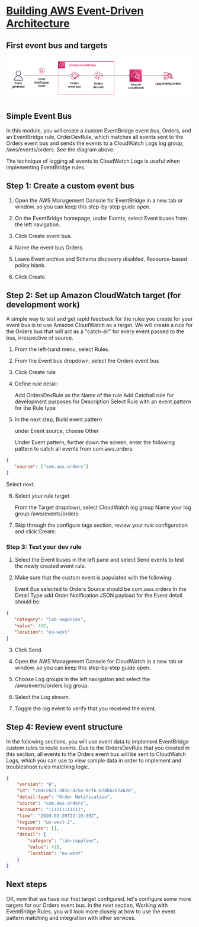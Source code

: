 # [Building AWS Event-Driven Architecture](https://catalog.us-east-1.prod.workshops.aws/workshops/63320e83-6abc-493d-83d8-f822584fb3cb/en-US/eventbridge/simple-bus)


## First event bus and targets
![First event bus and targets](./images/eb_arch_simple_bus.png)

## Simple Event Bus

In this module, you will create a custom EventBridge event bus, Orders, and an EventBridge rule, OrderDevRule, which matches all events sent to the Orders event bus and sends the events to a CloudWatch Logs log group, /aws/events/orders. See the diagram above:

The technique of logging all events to CloudWatch Logs is useful when implementing EventBridge rules.

## Step 1: Create a custom event bus

1. Open the AWS Management Console for EventBridge  in a new tab or window, so you can keep this step-by-step guide open.

2. On the EventBridge homepage, under Events, select Event buses from the left navigation.

3. Click Create event bus.

4. Name the event bus Orders.

5. Leave Event archive and Schema discovery disabled, Resource-based policy blank.

6. Click Create.


## Step 2: Set up Amazon CloudWatch target (for development work)
A simple way to test and get rapid feedback for the rules you create for your event bus is to use Amazon CloudWatch as a target. We will create a rule for the Orders bus that will act as a "catch-all" for every event passed to the bus, irrespective of source.

1. From the left-hand menu, select Rules.

2. From the Event bus dropdown, select the Orders event bus

3. Click Create rule

4. Define rule detail:

   Add OrdersDevRule as the Name of the rule
   Add Catchall rule for development purposes for Description
   Select Rule with an event pattern for the Rule type


5. In the next step, Build event pattern

   under Event source, choose Other


   Under Event pattern, further down the screen, enter the following pattern to catch all events from com.aws.orders:
```json
{
   "source": ["com.aws.orders"]
}
```

   Select next.

6. Select your rule target

   From the Target dropdown, select CloudWatch log group
   Name your log group /aws/events/orders


7. Skip through the configure tags section, review your rule configuration and click Create.

### Step 3: Test your dev rule

1. Select the Event buses in the left pane and select Send events to test the newly created event rule.
2. Make sure that the custom event is populated with the following:
   
   Event Bus selected to Orders
   Source should be com.aws.orders
   In the Detail Type add Order Notification
   JSON payload for the Event detail should be:
```json
{
   "category": "lab-supplies",
   "value": 415,
   "location": "eu-west"
}
```

3. Click Send.

4. Open the AWS Management Console for CloudWatch  in a new tab or window, so you can keep this step-by-step guide open.

5. Choose Log groups in the left navigation and select the /aws/events/orders log group.

6. Select the Log stream.

7. Toggle the log event to verify that you received the event.

## Step 4: Review event structure

In the following sections, you will use event data to implement EventBridge custom rules to route events. Due to the OrdersDevRule that you created in this section, all events to the Orders event bus will be sent to CloudWatch Logs, which you can use to view sample data in order to implement and troubleshoot rules matching logic.
```json
{
    "version": "0",
    "id": "c04cc8c1-283c-425e-8cf6-878bbc67a628",
    "detail-type": "Order Notification",
    "source": "com.aws.orders",
    "account": "111111111111",
    "time": "2020-02-20T23:10:29Z",
    "region": "us-west-2",
    "resources": [],
    "detail": {
        "category": "lab-supplies",
        "value": 415,
        "location": "eu-west"
    }
}
```
## Next steps
OK, now that we have our first target configured, let's configure some more targets for our Orders event bus. In the next section, Working with EventBridge Rules, you will look more closely at how to use the event pattern matching and integration with other services.

